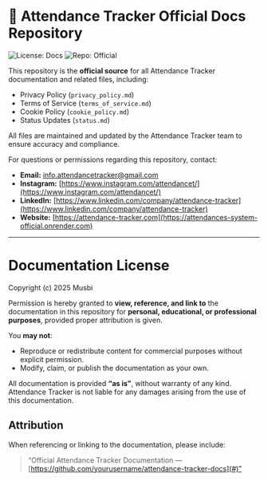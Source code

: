 # 📝 Attendance Tracker Official Docs Repository

![License: Docs](https://img.shields.io/badge/License-Docs-yellow.svg)
![Repo: Official](https://img.shields.io/badge/Repo-Official-blue)

This repository is the **official source** for all Attendance Tracker documentation and related files, including:

- Privacy Policy (`privacy_policy.md`)  
- Terms of Service (`terms_of_service.md`)  
- Cookie Policy (`cookie_policy.md`)  
- Status Updates (`status.md`)  

All files are maintained and updated by the Attendance Tracker team to ensure accuracy and compliance.  

For questions or permissions regarding this repository, contact:  
- **Email:** info.attendancetracker@gmail.com  
- **Instagram:** [https://www.instagram.com/attendancet/](https://www.instagram.com/attendancet/)  
- **LinkedIn:** [https://www.linkedin.com/company/attendance-tracker](https://www.linkedin.com/company/attendance-tracker)  
- **Website:** [https://attendance-tracker.com](https://attendances-system-official.onrender.com)

---

# Documentation License

Copyright (c) 2025 Musbi

Permission is hereby granted to **view, reference, and link to** the documentation in this repository for **personal, educational, or professional purposes**, provided proper attribution is given.  

You **may not**:  
- Reproduce or redistribute content for commercial purposes without explicit permission.  
- Modify, claim, or publish the documentation as your own.  

All documentation is provided **“as is”**, without warranty of any kind. Attendance Tracker is not liable for any damages arising from the use of this documentation.

## Attribution

When referencing or linking to the documentation, please include:  

> “Official Attendance Tracker Documentation — [https://github.com/yourusername/attendance-tracker-docs](#)”
